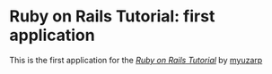 # Ruby on Rails Tutorial: first application

This is the first application for the
[*Ruby on Rails Tutorial*](http://railstutorial.org/)
by [myuzarp](http://myp.com/)
